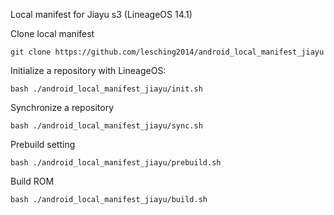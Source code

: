 Local manifest for Jiayu s3 (LineageOS 14.1) 

Clone local manifest
```
git clone https://github.com/lesching2014/android_local_manifest_jiayu
```

Initialize a repository with LineageOS:
```
bash ./android_local_manifest_jiayu/init.sh
```

Synchronize a repository
```
bash ./android_local_manifest_jiayu/sync.sh
```

Prebuild setting
```
bash ./android_local_manifest_jiayu/prebuild.sh
```

Build ROM
```
bash ./android_local_manifest_jiayu/build.sh
```
